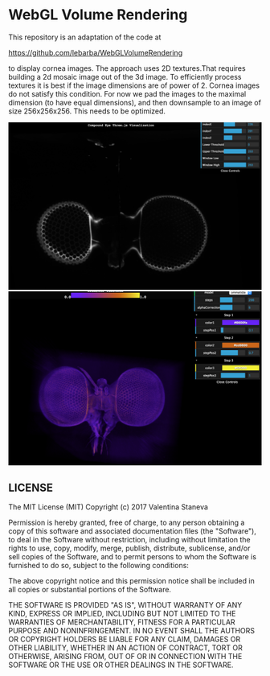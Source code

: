 WebGL Volume Rendering
====================

This repository is an adaptation of the code at 

https://github.com/lebarba/WebGLVolumeRendering

to display cornea images. The approach uses 2D textures.That requires building a 2d mosaic image out of the 3d image. To efficiently process textures it is best if the image dimensions are of power of 2. Cornea images do not satisfy this condition. For now we pad the images to the maximal dimension (to have equal dimensions), and then downsample to an image of size 256x256x256. This needs to be optimized.



![Screenshot1](https://raw.githubusercontent.com/valentina-s/WebGLVolumeRendering/master/img/slices.png)    
![Screenshot2](https://raw.githubusercontent.com/valentina-s/WebGLVolumeRendering/master/img/3dvis_controls.png)     


## LICENSE

The MIT License (MIT)
Copyright (c) 2017 Valentina Staneva

Permission is hereby granted, free of charge, to any person obtaining a copy of this software and associated documentation files (the "Software"), to deal in the Software without restriction, including without limitation the rights to use, copy, modify, merge, publish, distribute, sublicense, and/or sell copies of the Software, and to permit persons to whom the Software is furnished to do so, subject to the following conditions:

The above copyright notice and this permission notice shall be included in all copies or substantial portions of the Software.

THE SOFTWARE IS PROVIDED "AS IS", WITHOUT WARRANTY OF ANY KIND, EXPRESS OR IMPLIED, INCLUDING BUT NOT LIMITED TO THE WARRANTIES OF MERCHANTABILITY, FITNESS FOR A PARTICULAR PURPOSE AND NONINFRINGEMENT. IN NO EVENT SHALL THE AUTHORS OR COPYRIGHT HOLDERS BE LIABLE FOR ANY CLAIM, DAMAGES OR OTHER LIABILITY, WHETHER IN AN ACTION OF CONTRACT, TORT OR OTHERWISE, ARISING FROM, OUT OF OR IN CONNECTION WITH THE SOFTWARE OR THE USE OR OTHER DEALINGS IN THE SOFTWARE.

